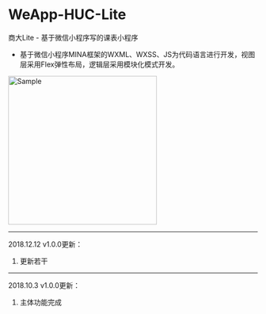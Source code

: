 # WeApp-HUC-Lite

商大Lite - 基于微信小程序写的课表小程序
 - 基于微信小程序MINA框架的WXML、WXSS、JS为代码语言进行开发，视图层采用Flex弹性布局，逻辑层采用模块化模式开发。
 <img src="https://wechat.inwang.net/weapp.jpg" alt="Sample"  width="300" height="300">

---
2018.12.12 v1.0.0更新：

 1. 更新若干

---
2018.10.3 v1.0.0更新：

 1. 主体功能完成
